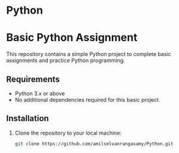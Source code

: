 # Python
# Basic Python Assignment

This repository contains a simple Python project to complete basic assignments and practice Python programming.

## Requirements

- Python 3.x or above
- No additional dependencies required for this basic project.

## Installation

1. Clone the repository to your local machine:
   ```bash
   git clone https://github.com/amilselvanrangasamy/Python.git
